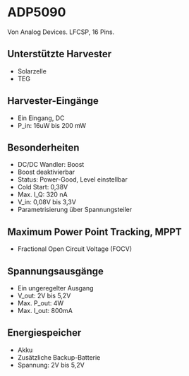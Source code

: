 # ADP5090

Von Analog Devices.
LFCSP, 16 Pins.

## Unterstützte Harvester
* Solarzelle
* TEG

## Harvester-Eingänge
* Ein Eingang, DC
* P_in: 16uW bis 200 mW

## Besonderheiten
* DC/DC Wandler: Boost
* Boost deaktivierbar
* Status: Power-Good, Level einstellbar
* Cold Start: 0,38V
* Max. I_Q: 320 nA
* V_in: 0,08V bis 3,3V
* Parametrisierung über Spannungsteiler

## Maximum Power Point Tracking, MPPT
* Fractional Open Circuit Voltage (FOCV)

## Spannungsausgänge
* Ein ungeregelter Ausgang
* V_out: 2V bis 5,2V
* Max. P_out: 4W
* Max. I_out: 800mA

## Energiespeicher
* Akku
* Zusätzliche Backup-Batterie
* Spannung: 2V bis 5,2V
